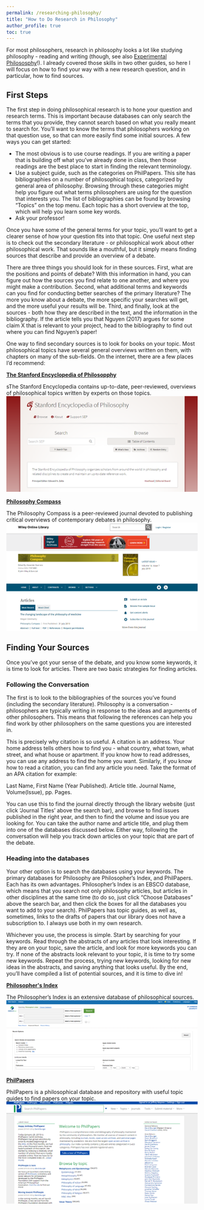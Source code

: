 ```yaml
---
permalink: /researching-philosophy/
title: "How to Do Research in Philosophy"
author_profile: true
toc: true
---
```


For most philosophers, research in philosophy looks a lot like studying philosophy - reading and writing (though, see also [Experimental Philososphy](https://plato.stanford.edu/entries/experimental-philosophy/)!).  I already covered those skills in two other guides, so here I will focus on how to find your way with a new research question, and in particular, how to find sources.

## First Steps

The first step in doing philosophical research is to hone your question and research terms.  This is important because databases can only search the terms that you provide, they cannot search based on what you really meant to search for.  You’ll want to know the terms that philosophers working on that question use, so that can more easily find some initial sources.  A few ways you can get started:

* The most obvious is to use course readings.  If you are writing a paper that is building off what you’ve already done in class, then those readings are the best place to start in finding the relevant terminology.
* Use a subject guide, such as the categories on PhilPapers.  This site has bibliographies on a number of philosophical topics, categorized by general area of philosophy.  Browsing through these categories might help you figure out what terms philosophers are using for the question that interests you.  The list of bibliographies can be found by browsing “Topics” on the top menu.  Each topic has a short overview at the top, which will help you learn some key words. 
* Ask your professor!

Once you have some of the general terms for your topic, you’ll want to get a clearer sense of how your question fits into that topic.  One useful next step is to check out the secondary literature - or philosophical work about other philosophical work.  That sounds like a mouthful, but it simply means finding sources that describe and provide an overview of a debate.  

There are three things you should look for in these sources.  First, what are the positions and points of debate?  With this information in hand, you can figure out how the sources you find relate to one another, and where you might make a contribution.  Second, what additional terms and keywords can you find for conducting better searches of the primary literature?  The more you know about a debate, the more specific your searches will get, and the more useful your results will be.  Third, and finally, look at the sources - both how they are described in the text, and the information in the bibliography.  If the article tells you that Nguyen (2017) argues for some claim X that is relevant to your project, head to the bibliography to find out where you can find Nguyen’s paper!  

One way to find secondary sources is to look for books on your topic.  Most philosophical topics have several general overviews written on them, with chapters on many of the sub-fields.  On the internet, there are a few places I’d recommend:

**[The Stanford Encyclopedia of Philosopphy](https://plato.stanford.edu/)**

sThe Stanford Encyclopedia contains up-to-date, peer-reviewed, overviews of philosophical topics written by experts on those topics.
![Screenshot of the Stanford Encyclopedia of Philosophy](/images/sep.png)

**[Philosophy Compass](https://onlinelibrary.wiley.com/journal/17479991)**

The Philosophy Compass is a peer-reviewed journal devoted to publishing critical overviews of contemporary debates in philosophy.
![Screenshot of Philosophy Compass](/images/compass.png)

## Finding Your Sources

Once you’ve got your sense of the debate, and you know some keywords, it is time to look for articles.  There are two basic strategies for finding articles.  

### Following the Conversation

The first is to look to the bibliographies of the sources you’ve found (including the secondary literature).  Philosophy is a conversation - philosophers are typically writing in response to the ideas and arguments of other philosophers.  This means that following the references can help you find work by other philosophers on the same questions you are interested in.

This is precisely why citation is so useful.  A citation is an address.  Your home address tells others how to find you - what country, what town, what street, and what house or apartment.  If you know how to read addresses, you can use any address to find the home you want.  Similarly, if you know how to read a citation, you can find any article you need.  Take the format of an APA citation for example:

Last Name, First Name (Year Published). Article title. Journal Name, Volume(Issue), pp. Pages.

You can use this to find the journal directly through the library website (just click ‘Journal Titles’ above the search bar), and browse to find issues published in the right year, and then to find the volume and issue you are looking for.  You can take the author name and article title, and plug them into one of the databases discussed below.  Either way, following the conversation will help you track down articles on your topic that are part of the debate.

### Heading into the databases

Your other option is to search the databases using your keywords.  The primary databases for Philosophy are Philosopher’s Index, and PhilPapers.  Each has its own advantages. Philosopher’s Index is an EBSCO database, which means that you search not only philosophy articles, but articles in other disciplines at the same time (to do so, just click “Choose Databases” above the search bar, and then click the boxes for all the databases you want to add to your search).  PhilPapers has topic guides, as well as, sometimes, links to the drafts of papers that our library does not have a subscription to.  I always use both in my own research.

Whichever you use, the process is simple.  Start by searching for your keywords.  Read through the abstracts of any articles that look interesting.  If they are on your topic, save the article, and look for more keywords you can try.  If none of the abstracts look relevant to your topic, it is time to try some new keywords.  Repeat the process, trying new keywords, looking for new ideas in the abstracts, and saving anything that looks useful.  By the end, you’ll have compiled a list of potential sources, and it is time to dive in!


**[Philosopher's Index](http://search.ebscohost.com/login.aspx?authtype=ip%2Cuid&profile=ehost&defaultdb=phl)**

The Philosopher’s Index is an extensive database of philosophical sources.
![Screenshot of the Philosopher's Index](/images/phil-index.png)

**[PhilPapers](https://philpapers.org/)**

PhilPapers is a philosophical database and repository with useful topic guides to find papers on your topic.
![Screenshot of PhilPapers](/images/phil-papers.png)
